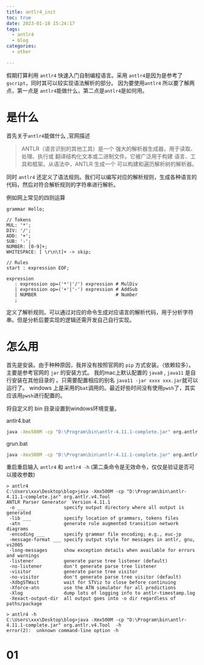 ```yaml
---
title: antlr4_init
toc: true
date: 2023-01-18 15:24:17
tags:
  - antlr4
  - blog
categories:
  - other

---
```


假期打算利用 `antlr4` 快速入门自制编程语言。采用 `antlr4`是因为是参考了`gscript`，同时其可以较实现语法解析的部分。
因为要使用`antlr4` 所以要了解两点，第一点是 `antlr4`能做什么，第二点是`antlr4`是如何用。


<!--more-->

# 是什么
首先关于`antlr4`能做什么 ,官网描述
> ANTLR（语言识别的其他工具）是一个 强大的解析器生成器，用于读取、处理、执行或 翻译结构化文本或二进制文件。它被广泛用于构建 语言、工具和框架。从语法中，ANTLR 生成一个 可以构建和遍历解析树的解析器。

同时 `antlr4` 还定义了语法规则。我们可以编写对应的解析规则，生成各种语言的代码，然后对符合解析规则的字符串进行解析。

例如网上常见的四则运算
```antlr4
grammar Hello;

// Tokens
MUL: '*';
DIV: '/';
ADD: '+';
SUB: '-';
NUMBER: [0-9]+;
WHITESPACE: [ \r\n\t]+ -> skip;

// Rules
start : expression EOF;

expression
   : expression op=('*'|'/') expression # MulDiv
   | expression op=('+'|'-') expression # AddSub
   | NUMBER                             # Number
   ;
```

定义了解析规则。可以通过对应的命令生成对应语言的解析代码，用于分析字符串。但是分析后要实现的逻辑还需开发自己自行实现。


# 怎么用

首先是安装。由于种种原因，我并没有按照官网的 `pip` 方式安装。（依赖较多）。主要是参考官网的 `jar` 的安装方式。
我的mac上默认配置的 `java8` , `java11` 是自行安装在其他目录的 。只需要配置相应的别名 `java11 -jar xxxx xxx.jar`就可以运行了。
windows 上是采用的`bat`调用的。最近好些时间没有使用`pwsh`了，其实应该用`pwsh`进行配置的。

将自定义的 bin 目录设置到windows环境变量。

antlr4.bat

```bat
java -Xmx500M -cp "D:\Program\bin\antlr-4.11.1-complete.jar" org.antlr.v4.Tool  %*
```

grun.bat

```bat
java -Xmx500M -cp "D:\Program\bin\antlr-4.11.1-complete.jar" org.antlr.v4.gui.TestRig %*
```


重启重启输入 `antlr4` 和 `antlr4 -h` (第二条命令是无效命令，仅仅是验证是否可以接收参数) 

```
> antlr4
C:\Users\xxx\Desktop\blog>java -Xmx500M -cp "D:\Program\bin\antlr-4.11.1-complete.jar" org.antlr.v4.Tool   
ANTLR Parser Generator  Version 4.11.1
 -o ___              specify output directory where all output is generated
 -lib ___            specify location of grammars, tokens files
 -atn                generate rule augmented transition network diagrams
 -encoding ___       specify grammar file encoding; e.g., euc-jp
 -message-format ___ specify output style for messages in antlr, gnu, vs2005
 -long-messages      show exception details when available for errors and warnings
 -listener           generate parse tree listener (default)
 -no-listener        don't generate parse tree listener
 -visitor            generate parse tree visitor
 -no-visitor         don't generate parse tree visitor (default)
 -XdbgSTWait         wait for STViz to close before continuing
 -Xforce-atn         use the ATN simulator for all predictions
 -Xlog               dump lots of logging info to antlr-timestamp.log
 -Xexact-output-dir  all output goes into -o dir regardless of paths/package
```

```
> antlr4 -h
C:\Users\xxx\Desktop\blog>java -Xmx500M -cp "D:\Program\bin\antlr-4.11.1-complete.jar" org.antlr.v4.Tool  -h
error(2):  unknown command-line option -h
```


# 01 
```
```
